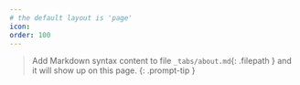 ```yaml
---
# the default layout is 'page'
icon:
order: 100
---
```


> Add Markdown syntax content to file `_tabs/about.md`{: .filepath } and it will show up on this page.
{: .prompt-tip }
